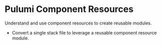 # Pulumi Component Resources

Understand and use component resources to create reusable modules.

- Convert a single stack file to leverage a reusable component resource module.

